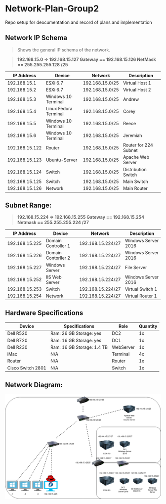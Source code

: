 # Network-Plan-Group2
Repo setup for deocumentation and record of plans and implementation

## Network IP Schema

> Shows the general IP schema of the network.

> **192.168.15.0 => 192.168.15.127 Gateway == 192.168.15.126 NetMask == 255.255.255.128 /25**

| IP Address | Device | Network    | Description |
| ----------| ------- | ---------- | ----------- |
| 192.168.15.1 | ESXi 6.7| 192.168.15.0/25 | Virtual Host 1|
| 192.168.15.2 | ESXi 6.7| 192.168.15.0/25  | Virtual Host 2|
| 192.168.15.3    | Windows 10 Terminal    | 192.168.15.0/25 | Andrew |
| 192.168.15.4    | Linux Fedora Terminal  | 192.168.15.0/25 | Corey |
| 192.168.15.5    | Windows 10 Terminal    | 192.168.15.0/25 | Reece |
| 192.168.15.6    | Windows 10 Terminal    | 192.168.15.0/25 | Jeremiah |
| 192.168.15.122  | Router  | 192.168.15.0/25 | Router for 224 Subnet |
| 192.168.15.123  | Ubuntu-Server    | 192.168.15.0/25 |  Apache Web Server |
| 192.168.15.124  | Switch  | 192.168.15.0/25 | Distribution Switch |
| 192.168.15.125  | Switch  | 192.168.15.0/25 | Main Switch |
| 192.168.15.126  | Network | 192.168.15.0/25 | Main Router |


## Subnet Range:
> **192.168.15.224 => 192.168.15.255 Gateway == 192.168.15.254 Netmask == 255.255.255.224 /27**

| IP Address | Device | Network    | Description |
| ----------| ------- | ---------- | ----------- |
| 192.168.15.225 | Domain Controller 1    | 192.168.15.224/27  | Windows Server 2016|
| 192.168.15.226 | Domain Contorller 2    | 192.168.15.224/27  | Windows Server 2016|
| 192.168.15.227 | Windows Server | 192.168.15.224/27 | File Server |
| 192.168.15.252 | IIS Web Server    | 192.168.15.224/27  | Windows Server 2016|
| 192.168.15.253 | Switch  | 192.168.15.224/27 | Virtual Switch 1|
| 192.168.15.254 | Network | 192.168.15.224/27 | Virtual Router 1|

## Hardware Specifications

| Device   | Specifications   | Role | Quantity |
| ---------| ---------------- | -------- | -----|
| Dell R520 | Ram: 26 GB Storage: yes  | DC2 | 1x |
| Dell R720 | Ram: 16 GB Storage: yes   | DC1 | 1x |
| Dell R230 | Ram: 16 GB Storage: 1.4 TB | WebServer | 1x |
| iMac | N/A | Terminal | 4x |
| Router | N/A | Router | 1x |
| Cisco Switch 2801 | N/A | Switch | 1x |
## Network Diagram:
<img src='./Network.png'></img>
